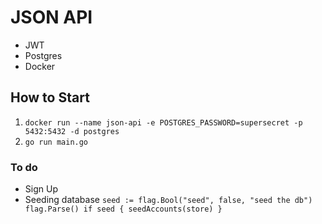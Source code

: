 # JSON API
- JWT
- Postgres
- Docker

## How to Start
1. `docker run --name json-api -e POSTGRES_PASSWORD=supersecret -p 5432:5432 -d postgres` 
2. `go run main.go`

### To do

- Sign Up
- Seeding database 
`seed := flag.Bool("seed", false, "seed the db")
flag.Parse()
if seed {
    seedAccounts(store)
}`